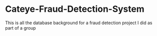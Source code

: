# Cateye-Fraud-Detection-System
This is all the database background for a fraud detection project I did as part of a group
